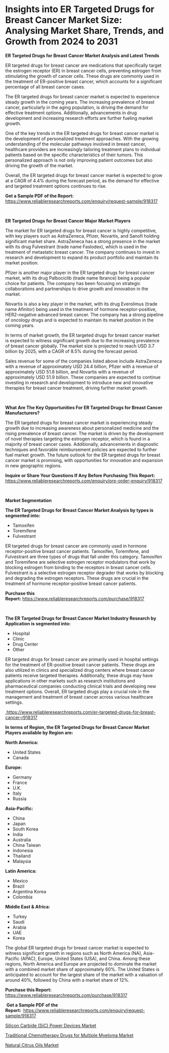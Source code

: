 <p><h1>Insights into ER Targeted Drugs for Breast Cancer Market Size: Analysing Market Share, Trends, and Growth from 2024 to 2031</h1></p><p><strong>ER Targeted Drugs for Breast Cancer Market Analysis and Latest Trends</strong></p>
<p><p>ER targeted drugs for breast cancer are medications that specifically target the estrogen receptor (ER) in breast cancer cells, preventing estrogen from stimulating the growth of cancer cells. These drugs are commonly used in the treatment of ER-positive breast cancer, which accounts for a significant percentage of all breast cancer cases.</p><p>The ER targeted drugs for breast cancer market is expected to experience steady growth in the coming years. The increasing prevalence of breast cancer, particularly in the aging population, is driving the demand for effective treatment options. Additionally, advancements in drug development and increasing research efforts are further fueling market growth.</p><p>One of the key trends in the ER targeted drugs for breast cancer market is the development of personalized treatment approaches. With the growing understanding of the molecular pathways involved in breast cancer, healthcare providers are increasingly tailoring treatment plans to individual patients based on the specific characteristics of their tumors. This personalized approach is not only improving patient outcomes but also driving the growth of the market.</p><p>Overall, the ER targeted drugs for breast cancer market is expected to grow at a CAGR of 4.4% during the forecast period, as the demand for effective and targeted treatment options continues to rise.</p></p>
<p><strong>Get a Sample PDF of the Report:&nbsp;</strong> <a href="https://www.reliableresearchreports.com/enquiry/request-sample/918317">https://www.reliableresearchreports.com/enquiry/request-sample/918317</a></p>
<p>&nbsp;</p>
<p><strong>ER Targeted Drugs for Breast Cancer Major Market Players</strong></p>
<p><p>The market for ER targeted drugs for breast cancer is highly competitive, with key players such as AstraZeneca, Pfizer, Novartis, and Sanofi holding significant market share. AstraZeneca has a strong presence in the market with its drug Fulvestrant (trade name Faslodex), which is used in the treatment of metastatic breast cancer. The company continues to invest in research and development to expand its product portfolio and maintain its market position.</p><p>Pfizer is another major player in the ER targeted drugs for breast cancer market, with its drug Palbociclib (trade name Ibrance) being a popular choice for patients. The company has been focusing on strategic collaborations and partnerships to drive growth and innovation in the market.</p><p>Novartis is also a key player in the market, with its drug Everolimus (trade name Afinitor) being used in the treatment of hormone receptor-positive, HER2-negative advanced breast cancer. The company has a strong pipeline of oncology drugs and is expected to maintain its market position in the coming years.</p><p>In terms of market growth, the ER targeted drugs for breast cancer market is expected to witness significant growth due to the increasing prevalence of breast cancer globally. The market size is projected to reach USD 3.7 billion by 2025, with a CAGR of 8.5% during the forecast period.</p><p>Sales revenue for some of the companies listed above include AstraZeneca with a revenue of approximately USD 24.4 billion, Pfizer with a revenue of approximately USD 51.8 billion, and Novartis with a revenue of approximately USD 51.9 billion. These companies are expected to continue investing in research and development to introduce new and innovative therapies for breast cancer treatment, driving further market growth.</p></p>
<p>&nbsp;</p>
<p><strong>What Are The Key Opportunities For ER Targeted Drugs for Breast Cancer Manufacturers?</strong></p>
<p><p>The ER targeted drugs for breast cancer market is experiencing steady growth due to increasing awareness about personalized medicine and the rising prevalence of breast cancer. The market is driven by the development of novel therapies targeting the estrogen receptor, which is found in a majority of breast cancer cases. Additionally, advancements in diagnostic techniques and favorable reimbursement policies are expected to further fuel market growth. The future outlook for the ER targeted drugs for breast cancer market is promising, with opportunities for innovation and expansion in new geographic regions.</p></p>
<p><strong>Inquire or Share Your Questions If Any Before Purchasing This Report:</strong> <a href="https://www.reliableresearchreports.com/enquiry/pre-order-enquiry/918317">https://www.reliableresearchreports.com/enquiry/pre-order-enquiry/918317</a></p>
<p>&nbsp;</p>
<p><strong>Market Segmentation</strong></p>
<p><strong>The ER Targeted Drugs for Breast Cancer Market Analysis by types is segmented into:</strong></p>
<p><ul><li>Tamoxifen</li><li>Toremifene</li><li>Fulvestrant</li></ul></p>
<p><p>ER targeted drugs for breast cancer are commonly used in hormone receptor-positive breast cancer patients. Tamoxifen, Toremifene, and Fulvestrant are three types of drugs that fall under this category. Tamoxifen and Toremifene are selective estrogen receptor modulators that work by blocking estrogen from binding to the receptors in breast cancer cells. Fulvestrant is a selective estrogen receptor degrader that works by blocking and degrading the estrogen receptors. These drugs are crucial in the treatment of hormone receptor-positive breast cancer patients.</p></p>
<p><strong>Purchase this Report:&nbsp;</strong><a href="https://www.reliableresearchreports.com/purchase/918317">https://www.reliableresearchreports.com/purchase/918317</a></p>
<p>&nbsp;</p>
<p><strong>The ER Targeted Drugs for Breast Cancer Market Industry Research by Application is segmented into:</strong></p>
<p><ul><li>Hospital</li><li>Clinic</li><li>Drug Center</li><li>Other</li></ul></p>
<p><p>ER targeted drugs for breast cancer are primarily used in hospital settings for the treatment of ER-positive breast cancer patients. These drugs are also utilized in clinics and specialized drug centers where breast cancer patients receive targeted therapies. Additionally, these drugs may have applications in other markets such as research institutions and pharmaceutical companies conducting clinical trials and developing new treatment options. Overall, ER targeted drugs play a crucial role in the management and treatment of breast cancer across various healthcare settings.</p></p>
<p><a href="https://www.reliableresearchreports.com/er-targeted-drugs-for-breast-cancer-r918317">&nbsp;https://www.reliableresearchreports.com/er-targeted-drugs-for-breast-cancer-r918317</a></p>
<p><strong>In terms of Region, the ER Targeted Drugs for Breast Cancer Market Players available by Region are:</strong></p>
<p>
    <p> <strong> North America: </strong>
        <ul>
            <li>United States</li>
            <li>Canada</li>
        </ul>
        </p> 
    <p> <strong> Europe: </strong>
        <ul>
            <li>Germany</li>
            <li>France</li>
            <li>U.K.</li>
            <li>Italy</li>
            <li>Russia</li>
        </ul>
        </p> 
    <p> <strong> Asia-Pacific: </strong>
        <ul>
            <li>China</li>
            <li>Japan</li>
            <li>South Korea</li>
            <li>India</li>
            <li>Australia</li>
            <li>China Taiwan</li>
            <li>Indonesia</li>
            <li>Thailand</li>
            <li>Malaysia</li>
        </ul>
        </p> 
    <p> <strong> Latin America: </strong>
        <ul>
            <li>Mexico</li>
            <li>Brazil</li>
            <li>Argentina Korea</li>
            <li>Colombia</li>
        </ul>
        </p> 
    <p> <strong> Middle East & Africa: </strong>
        <ul>
            <li>Turkey</li>
            <li>Saudi</li>
            <li>Arabia</li>
            <li>UAE</li>
            <li>Korea</li>
        </ul>
    </p>
    </p>
<p><p>The global ER targeted drugs for breast cancer market is expected to witness significant growth in regions such as North America (NA), Asia-Pacific (APAC), Europe, United States (USA), and China. Among these regions, North America and Europe are projected to dominate the market with a combined market share of approximately 60%. The United States is anticipated to account for the largest share of the market with a valuation of around 40%, followed by China with a market share of 12%.</p></p>
<p><strong>Purchase this Report: </strong><a href="https://www.reliableresearchreports.com/purchase/918317">https://www.reliableresearchreports.com/purchase/918317</a></p>
<p>&nbsp;<strong>Get a Sample PDF of the Report:&nbsp;&nbsp;</strong><a href="https://www.reliableresearchreports.com/enquiry/request-sample/918317">https://www.reliableresearchreports.com/enquiry/request-sample/918317</a></p>
<p><strong></strong></p>
<p><p><a href="https://www.linkedin.com/pulse/silicon-carbide-sic-power-devicesnbspmarket-focuses-market-w0aae">Silicon Carbide (SiC) Power Devices Market</a></p><p><a href="https://github.com/HenrietteMills1/Market-Research-Report-List-1/blob/main/traditional-chemotherapy-drugs-for-multiple-myeloma-market.md">Traditional Chemotherapy Drugs for Multiple Myeloma Market</a></p><p><a href="https://www.linkedin.com/pulse/natural-citrus-oils-market-report-reveals-latest-trends-8bvme">Natural Citrus Oils Market</a></p></p>